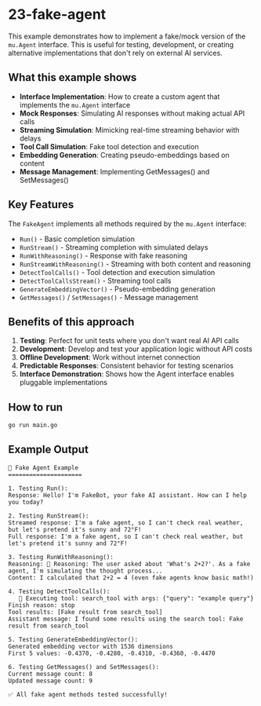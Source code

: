 # 23-fake-agent

This example demonstrates how to implement a fake/mock version of the `mu.Agent` interface. This is useful for testing, development, or creating alternative implementations that don't rely on external AI services.

## What this example shows

- **Interface Implementation**: How to create a custom agent that implements the `mu.Agent` interface
- **Mock Responses**: Simulating AI responses without making actual API calls
- **Streaming Simulation**: Mimicking real-time streaming behavior with delays
- **Tool Call Simulation**: Fake tool detection and execution
- **Embedding Generation**: Creating pseudo-embeddings based on content
- **Message Management**: Implementing GetMessages() and SetMessages()

## Key Features

The `FakeAgent` implements all methods required by the `mu.Agent` interface:

- `Run()` - Basic completion simulation
- `RunStream()` - Streaming completion with simulated delays
- `RunWithReasoning()` - Response with fake reasoning
- `RunStreamWithReasoning()` - Streaming with both content and reasoning
- `DetectToolCalls()` - Tool detection and execution simulation
- `DetectToolCallsStream()` - Streaming tool calls
- `GenerateEmbeddingVector()` - Pseudo-embedding generation
- `GetMessages()` / `SetMessages()` - Message management

## Benefits of this approach

1. **Testing**: Perfect for unit tests where you don't want real AI API calls
2. **Development**: Develop and test your application logic without API costs
3. **Offline Development**: Work without internet connection
4. **Predictable Responses**: Consistent behavior for testing scenarios
5. **Interface Demonstration**: Shows how the Agent interface enables pluggable implementations

## How to run

```bash
go run main.go
```

## Example Output

```
🤖 Fake Agent Example
=====================

1. Testing Run():
Response: Hello! I'm FakeBot, your fake AI assistant. How can I help you today?

2. Testing RunStream():
Streamed response: I'm a fake agent, so I can't check real weather, but let's pretend it's sunny and 72°F!
Full response: I'm a fake agent, so I can't check real weather, but let's pretend it's sunny and 72°F!

3. Testing RunWithReasoning():
Reasoning: 🤔 Reasoning: The user asked about 'What's 2+2?'. As a fake agent, I'm simulating the thought process...
Content: I calculated that 2+2 = 4 (even fake agents know basic math!)

4. Testing DetectToolCalls():
   🔧 Executing tool: search_tool with args: {"query": "example query"}
Finish reason: stop
Tool results: [Fake result from search_tool]
Assistant message: I found some results using the search tool: Fake result from search_tool

5. Testing GenerateEmbeddingVector():
Generated embedding vector with 1536 dimensions
First 5 values: -0.4370, -0.4280, -0.4310, -0.4360, -0.4470

6. Testing GetMessages() and SetMessages():
Current message count: 8
Updated message count: 9

✅ All fake agent methods tested successfully!
```
